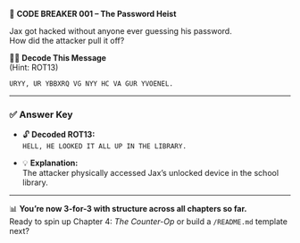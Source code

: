🧠 **CODE BREAKER 001 – The Password Heist**

Jax got hacked without anyone ever guessing his password.  
How did the attacker pull it off?

🕵️‍♂️ **Decode This Message**  
(Hint: ROT13)

```
URYY, UR YBBXRQ VG NYY HC VA GUR YVOENEL.
```

---

### ✅ **Answer Key**

- 🔓 **Decoded ROT13:**  
  `HELL, HE LOOKED IT ALL UP IN THE LIBRARY.`

- 💡 **Explanation:**  
  The attacker physically accessed Jax’s unlocked device in the school library.

---

📊 **You’re now 3-for-3 with structure across all chapters so far.**  
Ready to spin up Chapter 4: _The Counter-Op_ or build a `/README.md` template next?
